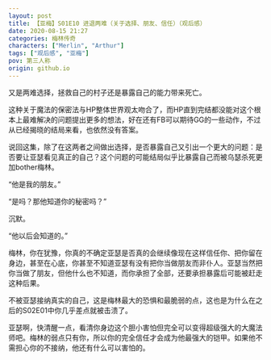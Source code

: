 ```yaml
---
layout: post
title: 【亚梅】S01E10 进退两难（关于选择、朋友、信任）（观后感）
date: 2020-08-15 21:27
categories: 梅林传奇
characters: ["Merlin", "Arthur"]
tags: ["观后感", "亚梅"]
pov: 第三人称
origin: github.io
---
```


又是两难选择，拯救自己的村子还是暴露自己的能力带来死亡。

这种关于魔法的保密法与HP整体世界观太吻合了，而HP直到完结都没能对这个根本上最难解决的问题提出更多的想法，好在还有FB可以期待GG的一些动作，不过从已经揭晓的结局来看，也依然没有答案。

说回这集，除了在这两者之间做出选择，是否暴露自己又引出一个更大的问题：是否要让亚瑟看见真正的自己？这个问题的可能结局似乎比暴露自己而被乌瑟杀死更加bother梅林。

“他是我的朋友。”

“是吗？那他知道你的秘密吗？”

沉默。

“他以后会知道的。”

梅林，你在犹豫，你真的不确定亚瑟是否真的会继续像现在这样信任你、把你留在身边，甚至在心底，你甚至不知道亚瑟有没有把你当做朋友而非仆人。亚瑟当然把你当做了朋友，但他什么也不知道，而你承担了全部，还要承担暴露后可能被赶走这种后果。

不被亚瑟接纳真实的自己，这是梅林最大的恐惧和最脆弱的点，这也是为什么在之后的S02E01中你几乎差点就被击溃了。

亚瑟啊，快清醒一点，看清你身边这个胆小害怕但完全可以变得超级强大的大魔法师吧。梅林的弱点只有你，所以你的完全信任才会成为他最强大的铠甲。如果他不需担心你的不接纳，他还有什么可以害怕的。